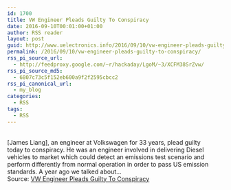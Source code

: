 ```yaml
---
id: 1700
title: VW Engineer Pleads Guilty To Conspiracy
date: 2016-09-10T00:01:00+01:00
author: RSS reader
layout: post
guid: http://www.uelectronics.info/2016/09/10/vw-engineer-pleads-guilty-to-conspiracy/
permalink: /2016/09/10/vw-engineer-pleads-guilty-to-conspiracy/
rss_pi_source_url:
  - http://feedproxy.google.com/~r/hackaday/LgoM/~3/XCFM38SrZvw/
rss_pi_source_md5:
  - 6807c73c5f152eb600a9f2f2595cbcc2
rss_pi_canonical_url:
  - my_blog
categories:
  - RSS
tags:
  - RSS
---
```

&#013;  
[James Liang], an engineer at Volkswagen for 33 years, plead guilty today to conspiracy. He was an engineer involved in delivering Diesel vehicles to market which could detect an emissions test scenario and perform differently from normal operation in order to pass US emission standards. A year ago we talked about…&#013;  
Source: <a href="http://feedproxy.google.com/~r/hackaday/LgoM/~3/XCFM38SrZvw/" target="_blank">VW Engineer Pleads Guilty To Conspiracy</a>
